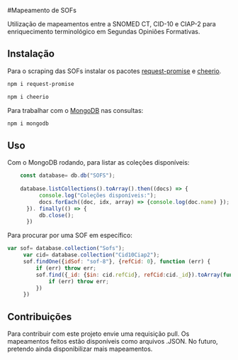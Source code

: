 #Mapeamento de SOFs

Utilização de mapeamentos entre a SNOMED CT, CID-10 e CIAP-2 para enriquecimento terminológico em Segundas Opiniões Formativas. 

## Instalação

Para o scraping das SOFs instalar os pacotes [request-promise](https://www.npmjs.com/package/request-promise) e [cheerio](https://www.npmjs.com/package/cheerio).

```bash
npm i request-promise
```

```bash
npm i cheerio
```

Para trabalhar com o [MongoDB](https://www.mongodb.com/) nas consultas:

```bash
npm i mongodb
```


## Uso
Com o MongoDB rodando, para listar as coleções disponíveis:

```javascript
    const database= db.db("SOFS");
    
    database.listCollections().toArray().then((docs) => {
          console.log("Coleções disponíveis:");
          docs.forEach((doc, idx, array) => {console.log(doc.name) });
      }). finally(() => {
          db.close();
      }) 
```

Para procurar por uma SOF em específico:

```javascript
var sof= database.collection("Sofs");
     var cid= database.collection("Cid10Ciap2");
     sof.findOne({idSof: "sof-8"}, {refCid: 0}, function (err) {
         if (err) throw err;
         sof.find({_id: {$in: cid.refCid}, refCid:cid._id}).toArray(function (err, other) {
             if (err) throw err;
         })
     })
```


## Contribuições

Para contribuir com este projeto envie uma requisição pull. Os mapeamentos feitos estão disponíveis como arquivos .JSON. No futuro, pretendo ainda disponibilizar mais mapeamentos.

